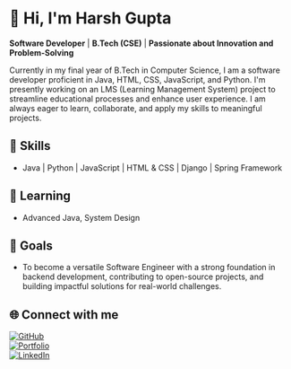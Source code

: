 # 👋 Hi, I'm Harsh Gupta 

**Software Developer** | **B.Tech (CSE)** | **Passionate about Innovation and Problem-Solving**  

Currently in my final year of B.Tech in Computer Science, I am a software developer proficient in Java, HTML, CSS, JavaScript, and Python. I'm presently working on an LMS (Learning Management System) project to streamline educational processes and enhance user experience. I am always eager to learn, collaborate, and apply my skills to meaningful projects.

## 💼 Skills
- Java | Python | JavaScript | HTML & CSS | Django | Spring Framework

## 🌱 Learning
- Advanced Java, System Design

## 🚀 Goals
- To become a versatile Software Engineer with a strong foundation in backend development, contributing to open-source projects, and building impactful solutions for real-world challenges.

## 🌐 Connect with me
[![GitHub](https://img.icons8.com/material-outlined/24/000000/github.png)](https://github.com/HarshGupta)  
[![Portfolio](https://img.icons8.com/ios/24/000000/internet--v1.png)](#)  
[![LinkedIn](https://img.icons8.com/ios-filled/24/000000/linkedin.png)](#)  
